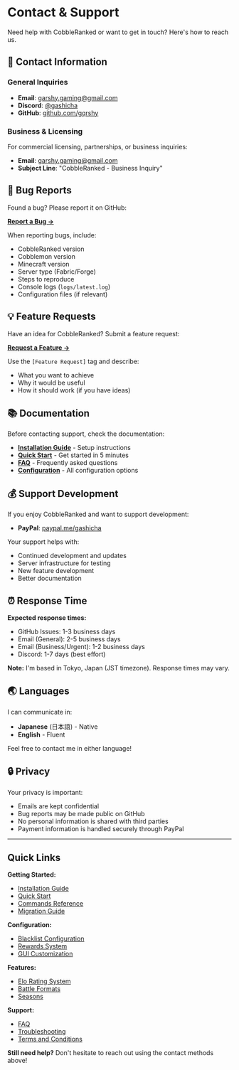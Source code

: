 # Contact & Support

Need help with CobbleRanked or want to get in touch? Here's how to reach us.

## 📧 Contact Information

### General Inquiries

- **Email**: [garshy.gaming@gmail.com](mailto:garshy.gaming@gmail.com)
- **Discord**: [@gashicha](https://discord.com)
- **GitHub**: [github.com/gqrshy](https://github.com/gqrshy)

### Business & Licensing

For commercial licensing, partnerships, or business inquiries:
- **Email**: garshy.gaming@gmail.com
- **Subject Line**: "CobbleRanked - Business Inquiry"

## 🐛 Bug Reports

Found a bug? Please report it on GitHub:

**[Report a Bug →](https://github.com/gqrshy/CobbleRanked/issues)**

When reporting bugs, include:
- CobbleRanked version
- Cobblemon version
- Minecraft version
- Server type (Fabric/Forge)
- Steps to reproduce
- Console logs (`logs/latest.log`)
- Configuration files (if relevant)

## 💡 Feature Requests

Have an idea for CobbleRanked? Submit a feature request:

**[Request a Feature →](https://github.com/gqrshy/CobbleRanked/issues)**

Use the `[Feature Request]` tag and describe:
- What you want to achieve
- Why it would be useful
- How it should work (if you have ideas)

## 📚 Documentation

Before contacting support, check the documentation:

- **[Installation Guide](cobbleranked/getting-started/installation.md)** - Setup instructions
- **[Quick Start](cobbleranked/getting-started/quick-start.md)** - Get started in 5 minutes
- **[FAQ](cobbleranked/support/faq.md)** - Frequently asked questions
- **[Configuration](cobbleranked/configuration/config.md)** - All configuration options

## 💰 Support Development

If you enjoy CobbleRanked and want to support development:

- **PayPal**: [paypal.me/gashicha](https://paypal.me/gashicha)

Your support helps with:
- Continued development and updates
- Server infrastructure for testing
- New feature development
- Better documentation

## ⏰ Response Time

**Expected response times:**
- GitHub Issues: 1-3 business days
- Email (General): 2-5 business days
- Email (Business/Urgent): 1-2 business days
- Discord: 1-7 days (best effort)

**Note:** I'm based in Tokyo, Japan (JST timezone). Response times may vary.

## 🌏 Languages

I can communicate in:
- **Japanese** (日本語) - Native
- **English** - Fluent

Feel free to contact me in either language!

## 🔒 Privacy

Your privacy is important:
- Emails are kept confidential
- Bug reports may be made public on GitHub
- No personal information is shared with third parties
- Payment information is handled securely through PayPal

---

## Quick Links

**Getting Started:**
- [Installation Guide](cobbleranked/getting-started/installation.md)
- [Quick Start](cobbleranked/getting-started/quick-start.md)
- [Commands Reference](cobbleranked/getting-started/commands.md)
- [Migration Guide](cobbleranked/getting-started/migration.md)

**Configuration:**
- [Blacklist Configuration](cobbleranked/configuration/blacklist.md)
- [Rewards System](cobbleranked/configuration/rewards.md)
- [GUI Customization](cobbleranked/configuration/gui.md)

**Features:**
- [Elo Rating System](cobbleranked/features/elo-system.md)
- [Battle Formats](cobbleranked/features/battle-formats.md)
- [Seasons](cobbleranked/features/seasons.md)

**Support:**
- [FAQ](cobbleranked/support/faq.md)
- [Troubleshooting](cobbleranked/support/troubleshooting.md)
- [Terms and Conditions](terms.md)

**Still need help?** Don't hesitate to reach out using the contact methods above!
